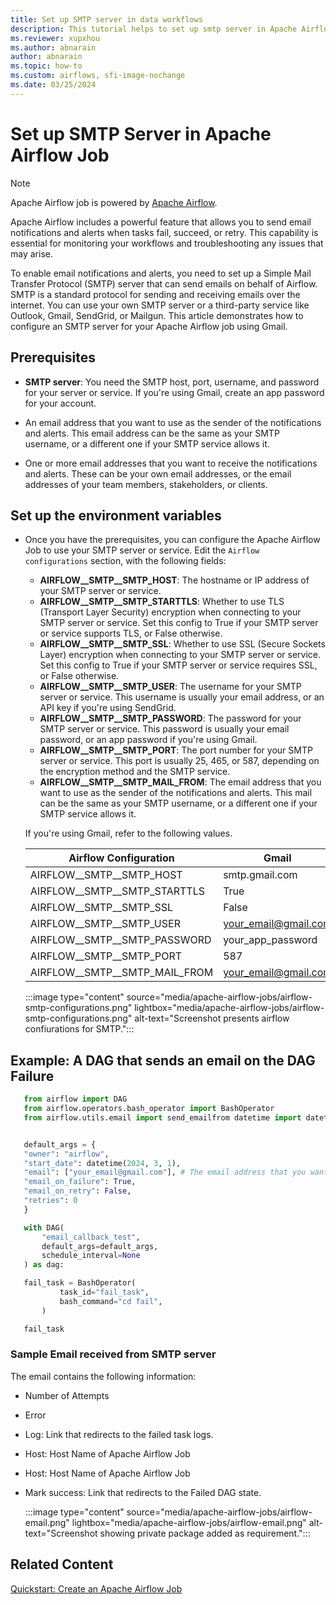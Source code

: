 ```yaml
---
title: Set up SMTP server in data workflows
description: This tutorial helps to set up smtp server in Apache Airflow Job.
ms.reviewer: xupxhou
ms.author: abnarain
author: abnarain
ms.topic: how-to
ms.custom: airflows, sfi-image-nochange
ms.date: 03/25/2024
---
```


# Set up SMTP Server in Apache Airflow Job

> [!NOTE]
> Apache Airflow job is powered by [Apache Airflow](https://airflow.apache.org/).

Apache Airflow includes a powerful feature that allows you to send email notifications and alerts when tasks fail, succeed, or retry. This capability is essential for monitoring your workflows and troubleshooting any issues that may arise.

To enable email notifications and alerts, you need to set up a Simple Mail Transfer Protocol (SMTP) server that can send emails on behalf of Airflow. SMTP is a standard protocol for sending and receiving emails over the internet. You can use your own SMTP server or a third-party service like Outlook, Gmail, SendGrid, or Mailgun. This article demonstrates how to configure an SMTP server for your Apache Airflow job using Gmail.

## Prerequisites

- **SMTP server**: You need the SMTP host, port, username, and password for your server or service. If you're using Gmail, create an app password for your account.

- An email address that you want to use as the sender of the notifications and alerts. This email address can be the same as your SMTP username, or a different one if your SMTP service allows it.

- One or more email addresses that you want to receive the notifications and alerts. These can be your own email addresses, or the email addresses of your team members, stakeholders, or clients.

## Set up the environment variables

- Once you have the prerequisites, you can configure the Apache Airflow Job to use your SMTP server or service. Edit the `Airflow configurations` section, with the following fields:

  - **AIRFLOW__SMTP__SMTP_HOST**: The hostname or IP address of your SMTP server or service.
  - **AIRFLOW__SMTP__SMTP_STARTTLS**: Whether to use TLS (Transport Layer Security) encryption when connecting to your SMTP server or service. Set this config to True if your SMTP server or service supports TLS, or False otherwise.
  - **AIRFLOW__SMTP__SMTP_SSL**: Whether to use SSL (Secure Sockets Layer) encryption when connecting to your SMTP server or service. Set this config to True if your SMTP server or service requires SSL, or False otherwise.
  - **AIRFLOW__SMTP__SMTP_USER**: The username for your SMTP server or service. This username is usually your email address, or an API key if you're using SendGrid.
  - **AIRFLOW__SMTP__SMTP_PASSWORD**: The password for your SMTP server or service. This password is usually your email password, or an app password if you're using Gmail.
  - **AIRFLOW__SMTP__SMTP_PORT**: The port number for your SMTP server or service. This port is usually 25, 465, or 587, depending on the encryption method and the SMTP service.
  - **AIRFLOW__SMTP__SMTP_MAIL_FROM**: The email address that you want to use as the sender of the notifications and alerts. This mail can be the same as your SMTP username, or a different one if your SMTP service allows it.

  If you're using Gmail, refer to the following values.

  | Airflow Configuration         | Gmail                |
  | ----------------------------- | -------------------- |
  | AIRFLOW__SMTP__SMTP_HOST      | smtp.gmail.com       |
  | AIRFLOW__SMTP__SMTP_STARTTLS  | True                 |
  | AIRFLOW__SMTP__SMTP_SSL       | False                |
  | AIRFLOW__SMTP__SMTP_USER      | your_email@gmail.com |
  | AIRFLOW__SMTP__SMTP_PASSWORD  | your_app_password    |
  | AIRFLOW__SMTP__SMTP_PORT      | 587                  |
  | AIRFLOW__SMTP__SMTP_MAIL_FROM | your_email@gmail.com |

  :::image type="content" source="media/apache-airflow-jobs/airflow-smtp-configurations.png" lightbox="media/apache-airflow-jobs/airflow-smtp-configurations.png" alt-text="Screenshot presents airflow confiurations for SMTP.":::

## Example: A DAG that sends an email on the DAG Failure

```python
   from airflow import DAG
   from airflow.operators.bash_operator import BashOperator
   from airflow.utils.email import send_emailfrom datetime import datetime


   default_args = {
   "owner": "airflow",
   "start_date": datetime(2024, 3, 1),
   "email": ["your_email@gmail.com"], # The email address that you want to receive the notifications and alerts
   "email_on_failure": True,
   "email_on_retry": False,
   "retries": 0
   }

   with DAG(
       "email_callback_test",
       default_args=default_args,
       schedule_interval=None
   ) as dag:

   fail_task = BashOperator(
           task_id="fail_task",
           bash_command="cd fail",
       )

   fail_task
```

### Sample Email received from SMTP server

The email contains the following information:

- Number of Attempts
- Error
- Log: Link that redirects to the failed task logs.
- Host: Host Name of Apache Airflow Job
- Host: Host Name of Apache Airflow Job
- Mark success: Link that redirects to the Failed DAG state.

  :::image type="content" source="media/apache-airflow-jobs/airflow-email.png" lightbox="media/apache-airflow-jobs/airflow-email.png" alt-text="Screenshot showing private package added as requirement.":::

## Related Content

[Quickstart: Create an Apache Airflow Job](../data-factory/create-apache-airflow-jobs.md)
